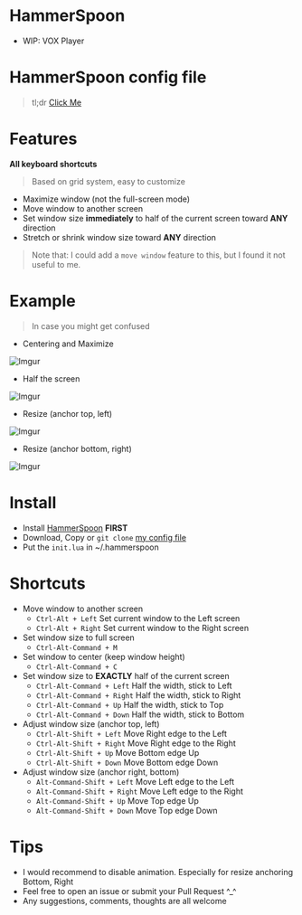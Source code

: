 # HammerSpoon
* WIP: VOX Player

HammerSpoon config file
=======

> tl;dr [Click Me](#install)

# Features
**All keyboard shortcuts**
> Based on grid system, easy to customize

* Maximize window (not the full-screen mode)
* Move window to another screen
* Set window size **immediately** to half of the current screen toward **ANY** direction
* Stretch or shrink window size toward **ANY** direction

> Note that: I could add a `move window` feature to this, but I found it not useful to me.

# Example
> In case you might get confused

* Centering and Maximize

![Imgur](http://i.imgur.com/okNaoJW.gif)

* Half the screen

![Imgur](http://i.imgur.com/VNo7nCI.gif)

* Resize (anchor top, left)

![Imgur](http://i.imgur.com/vIqDMUD.gif)

* Resize (anchor bottom, right)

![Imgur](http://i.imgur.com/fiIfeXe.gif)

# Install

* Install [HammerSpoon](https://github.com/Hammerspoon/hammerspoon)  **FIRST** 
* Download, Copy or `git clone` [my config file](https://github.com/S1ngS1ng/HammerSpoon/blob/master/init.lua)
* Put the `init.lua` in ~/.hammerspoon

# Shortcuts
* Move window to another screen
	* `Ctrl-Alt + Left`	Set current window to the Left screen
	* `Ctrl-Alt + Right`	Set current window to the Right screen
* Set window size to full screen
	* `Ctrl-Alt-Command + M`
* Set window to center (keep window height)
	* `Ctrl-Alt-Command + C`
* Set window size to **EXACTLY** half of the current screen
	* `Ctrl-Alt-Command + Left`	Half the width, stick to Left
	* `Ctrl-Alt-Command + Right`	Half the width, stick to Right
	* `Ctrl-Alt-Command + Up`		Half the width, stick to Top
	* `Ctrl-Alt-Command + Down`	Half the width, stick to Bottom
* Adjust window size (anchor top, left)
	* `Ctrl-Alt-Shift + Left`	Move Right edge to the Left
	* `Ctrl-Alt-Shift + Right`	Move Right edge to the Right
	* `Ctrl-Alt-Shift + Up`		Move Bottom edge Up
	* `Ctrl-Alt-Shift + Down`	Move Bottom edge Down
* Adjust window size (anchor right, bottom)
	* `Alt-Command-Shift + Left`	Move Left edge to the Left
	* `Alt-Command-Shift + Right`	Move Left edge to the Right
	* `Alt-Command-Shift + Up`		Move Top edge Up
	* `Alt-Command-Shift + Down`	Move Top edge Down

# Tips

* I would recommend to disable animation. Especially for resize anchoring Bottom, Right
* Feel free to open an issue or submit your Pull Request ^_^
* Any suggestions, comments, thoughts are all welcome
